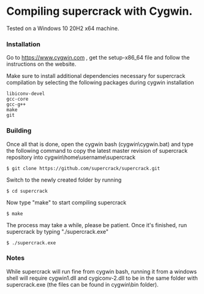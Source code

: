 # Compiling supercrack with Cygwin.

Tested on a Windows 10 20H2 x64 machine.

### Installation ###

Go to https://www.cygwin.com , get the setup-x86_64 file and follow the instructions on the website.

Make sure to install additional dependencies necessary for supercrack compilation by selecting the following packages during cygwin installation

```
libiconv-devel
gcc-core
gcc-g++
make
git
```

### Building ###

Once all that is done, open the cygwin bash (cygwin\cygwin.bat) and type the following command to copy the latest master revision of supercrack repository into cygwin\home\username\supercrack

```
$ git clone https://github.com/supercrack/supercrack.git
```

Switch to the newly created folder by running

```
$ cd supercrack
```

Now type "make" to start compiling supercrack

```
$ make
```

The process may take a while, please be patient. Once it's finished, run supercrack by typing "./supercrack.exe"

```
$ ./supercrack.exe
```

### Notes ###

While supercrack will run fine from cygwin bash, running it from a windows shell will require cygwin1.dll and cygiconv-2.dll to be in the same folder with supercrack.exe (the files can be found in cygwin\bin folder).
